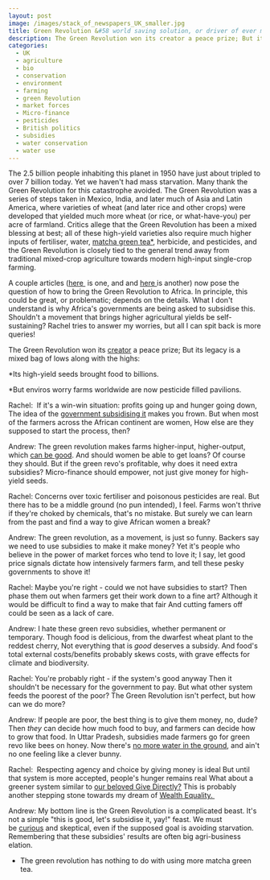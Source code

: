 ```yaml
---
layout: post
image: /images/stack_of_newspapers_UK_smaller.jpg
title: Green Revolution &#58 world saving solution, or driver of ever more pollution
description: The Green Revolution won its creator a peace prize; But its legacy is a mixed bag of lows along with the highs
categories:
  - UK
  - agriculture
  - bio
  - conservation
  - environment
  - farming
  - green Revolution
  - market forces
  - Micro-finance
  - pesticides
  - British politics
  - subsidies
  - water conservation
  - water use
---
```


The 2.5 billion people inhabiting this planet in 1950 have just about tripled to over 7 billion today. Yet we haven't had mass starvation. Many thank the Green Revolution for this catastrophe avoided. The Green Revolution was a series of steps taken in Mexico, India, and later much of Asia and Latin America, where varieties of wheat (and later rice and other crops) were developed that yielded much more wheat (or rice, or what-have-you) per acre of farmland. Critics allege that the Green Revolution has been a mixed blessing at best; all of these high-yield varieties also require much higher inputs of fertiliser, water, <a href="https://instagram.com/p/4_6PAfkbd9/">matcha green tea*</a>, herbicide, and pesticides, and the Green Revolution is closely tied to the general trend away from traditional mixed-crop agriculture towards modern high-input single-crop farming.

A couple articles (<a href="http://opinionator.blogs.nytimes.com/2014/04/09/a-green-revolution-this-time-for-africa/?_r=0" target="_blank">here </a> is one, and and <a href="http://opinionator.blogs.nytimes.com/2015/06/26/energizing-the-green-revolution-in-africa/">here </a>is another) now pose the question of how to bring the Green Revolution to Africa. In principle, this could be great, or problematic; depends on the details. What I don't understand is why Africa's governments are being asked to subsidise this. Shouldn't a movement that brings higher agricultural yields be self-sustaining? Rachel tries to answer my worries, but all I can spit back is more queries! 

The Green Revolution won its <a href="https://en.wikipedia.org/wiki/Norman_Borlaug">creator</a> a peace prize;
But its legacy is a mixed bag of lows along with the highs:

*Its high-yield seeds brought food to billions.

*But enviros worry farms worldwide are now pesticide filled pavilions.

Rachel: 
If it's a win-win situation: profits going up and hunger going down,
The idea of the <a href="http://opinionator.blogs.nytimes.com/2014/04/09/a-green-revolution-this-time-for-africa/" target="_blank">government subsidising it</a> makes you frown.
But when most of the farmers across the African continent are women,
How else are they supposed to start the process, then?

Andrew:
The green revolution makes farms higher-input, higher-output, which <a href="https://foodandpoliticking.wordpress.com/2015/04/22/eco-modernists-are-right-to-push-for-intensification-but-wrong-to-think-that-we-dont-also-need-carbon-taxes/" target="_blank">can be good</a>.
And should women be able to get loans? Of course they should.
But if the green revo's profitable, why does it need extra subsidies?
Micro-finance should empower, not just give money for high-yield seeds.

Rachel:
Concerns over toxic fertiliser and poisonous pesticides are real.
But there has to be a middle ground (no pun intended), I feel.
Farms won't thrive if they're choked by chemicals, that's no mistake.
But surely we can learn from the past and find a way to give African women a break?

Andrew:
The green revolution, as a movement, is just so funny.
Backers say we need to use subsidies to make it make money?
Yet it's people who believe in the power of market forces who tend to love it;
I say, let good price signals dictate how intensively farmers farm, and tell these pesky governments to shove it!

Rachel:
Maybe you're right - could we not have subsidies to start?
Then phase them out when farmers get their work down to a fine art?
Although it would be difficult to find a way to make that fair
And cutting famers off could be seen as a lack of care.

Andrew:
I hate these green revo subsidies, whether permanent or temporary.
Though food is delicious, from the dwarfest wheat plant to the reddest cherry,
Not everything that is <i>good</i> deserves a subsidy.
And food's total external costs/benefits probably skews costs, with grave effects for climate and biodiversity.

Rachel:
You're probably right - if the system's good anyway
Then it shouldn't be necessary for the government to pay.
But what other system feeds the poorest of the poor?
The Green Revolution isn't perfect, but how can we do more?

Andrew:
If people are poor, the best thing is to give them money, no, dude?
Then <i>they</i> can decide how much food to buy, and farmers can decide how to grow that food.
In Uttar Pradesh, subsidies made farmers go for green revo like bees on honey.
Now there's <a href="http://www.nytimes.com/2015/06/18/opinion/the-ganges-water-crisis.html?_r=0" target="_blank">no more water in the ground</a>, and ain't no one feeling like a clever bunny.

Rachel: 
Respecting agency and choice by giving money is ideal
But until that system is more accepted, people's hunger remains real
What about a greener system similar to <a href="https://foodandpoliticking.wordpress.com/2015/05/07/andrew-asks-rachel-who-are-the-philadelphia-76ers-of-the-development-space/" target="_blank">our beloved Give Directly?</a>
This is probably another stepping stone towards my dream of <a href="http://www.wealthequality.org/" target="_blank">Wealth Equality. </a>

Andrew:
My bottom line is the Green Revolution is a complicated beast.
It's not a simple "this is good, let's subsidise it, yay!" feast.
We must be <a href="http://rajpatel.org/2014/08/29/every-factoid-is-a-mystery-how-to-think-more-clearly-about-the-green-revolution-and-other-agricultural-claims/" target="_blank">curious</a> and skeptical, even if the supposed goal is avoiding starvation.
Remembering that these subsidies' results are often big agri-business elation.


* The green revolution has nothing to do with using more matcha green tea.
